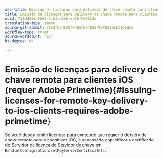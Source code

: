 ```yaml
---
seo-title: Emissão de licenças para delivery de chave remota para clientes iOS (requer Adobe Primetime)
title: Emissão de licenças para delivery de chave remota para clientes iOS (requer Adobe Primetime)
uuid: 739dd93d-0645-4cb1-a3e8-aa78f7ef015e
translation-type: tm+mt
source-git-commit: 7e8df034035fe465fbe403949ef828e7811ced2e
workflow-type: tm+mt
source-wordcount: '63'
ht-degree: 0%

---
```



# Emissão de licenças para delivery de chave remota para clientes iOS (requer Adobe Primetime){#issuing-licenses-for-remote-key-delivery-to-ios-clients-requires-adobe-primetime}

Se você deseja emitir licenças para conteúdo que requer o delivery de chave remota para dispositivos iOS, é necessário especificar o certificado do Servidor de licença do Servidor de chave em `HandlerConfiguration.setKeyServerCertificate()`.

